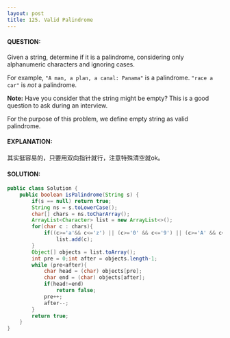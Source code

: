 ```yaml
---
layout: post
title: 125. Valid Palindrome
---
```


#### QUESTION:

Given a string, determine if it is a palindrome, considering only alphanumeric characters and ignoring cases.

For example,
`"A man, a plan, a canal: Panama"` is a palindrome.
`"race a car"` is *not* a palindrome.

**Note:**
Have you consider that the string might be empty? This is a good question to ask during an interview.

For the purpose of this problem, we define empty string as valid palindrome.

#### EXPLANATION:

其实挺容易的，只要用双向指针就行，注意特殊清空就ok。

#### SOLUTION:

```JAVA
public class Solution {
    public boolean isPalindrome(String s) {
        if(s == null) return true;
        String ns = s.toLowerCase();
        char[] chars = ns.toCharArray();
        ArrayList<Character> list = new ArrayList<>();
        for(char c : chars){
            if((c>='a'&& c<='z') || (c>='0' && c<='9') || (c>='A' && c<='Z'))
                list.add(c);
        }
        Object[] objects = list.toArray();
        int pre = 0;int after = objects.length-1;
        while (pre<after){
            char head = (char) objects[pre];
            char end = (char) objects[after];
            if(head!=end)
                return false;
            pre++;
            after--;
        }
        return true;
    }
}
```

